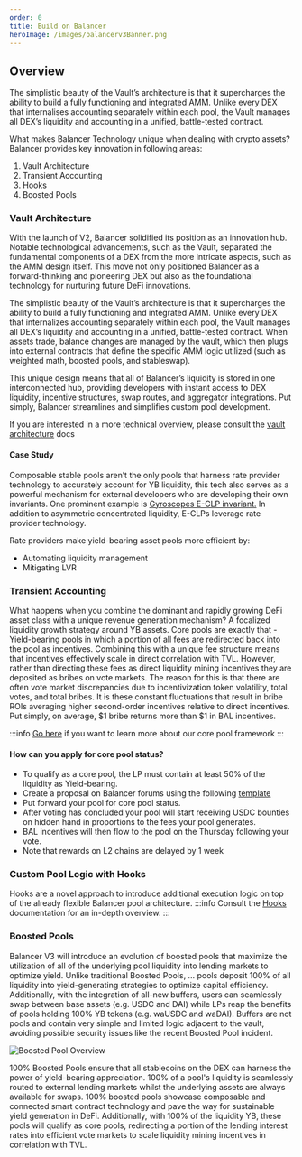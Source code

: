 ```yaml
---
order: 0
title: Build on Balancer
heroImage: /images/balancerv3Banner.png
---
```


## Overview
The simplistic beauty of the Vault’s architecture is that it supercharges the ability to build a fully functioning and integrated AMM. Unlike every DEX that internalises accounting separately within each pool, the Vault manages all DEX’s liquidity and accounting in a unified, battle-tested contract.


What makes Balancer Technology unique when dealing with crypto assets? Balancer provides key innovation in following areas:
1. Vault Architecture
2. Transient Accounting
3. Hooks
4. Boosted Pools

### Vault Architecture
With the launch of V2, Balancer solidified its position as an innovation hub. Notable technological advancements, such as the Vault, separated the fundamental components of a DEX from the more intricate aspects, such as the AMM design itself. This move not only positioned Balancer as a forward-thinking and pioneering DEX but also as the foundational technology for nurturing future DeFi innovations.

The simplistic beauty of the Vault’s architecture is that it supercharges the ability to build a fully functioning and integrated AMM. Unlike every DEX that internalizes accounting separately within each pool, the Vault manages all DEX’s liquidity and accounting in a unified, battle-tested contract. When assets trade, balance changes are managed by the vault, which then plugs into external contracts that define the specific AMM logic utilized (such as weighted math, boosted pools, and stableswap).

This unique design means that all of Balancer’s liquidity is stored in one interconnected hub, providing developers with instant access to DEX liquidity, incentive structures, swap routes, and aggregator integrations. Put simply, Balancer streamlines and simplifies custom pool development.

If you are interested in a more technical overview, please consult the [vault architecture](../../../concepts/core-concepts/architecture.md) docs

#### Case Study
Composable stable pools aren’t the only pools that harness rate provider technology to accurately account for YB liquidity, this tech also serves as a powerful mechanism for external developers who are developing their own invariants. One prominent example is [Gyroscopes E-CLP invariant.](https://twitter.com/GyroStable/status/1727366719097000060)  In addition to asymmetric concentrated liquidity, E-CLPs leverage rate provider technology.

Rate providers make yield-bearing asset pools more efficient by:

- Automating liquidity management
- Mitigating LVR

### Transient Accounting
What happens when you combine the dominant and rapidly growing DeFi asset class with a unique revenue generation mechanism? A focalized liquidity growth strategy around YB assets. Core pools are exactly that - Yield-bearing pools in which a portion of all fees are redirected back into the pool as incentives. Combining this with a unique fee structure means that incentives effectively scale in direct correlation with TVL. However, rather than directing these fees as direct liquidity mining incentives they are deposited as bribes on vote markets. The reason for this is that there are often vote market discrepancies due to incentivization token volatility, total votes, and total bribes. It is these constant fluctuations that result in bribe ROIs averaging higher second-order incentives relative to direct incentives. Put simply, on average, $1 bribe returns more than $1 in BAL incentives.

:::info
[Go here](../../balancer-v2/v2-overview.md#balancer-v2s-core-pool-framework) if you want to learn more about our core pool framework
:::
#### How can you apply for core pool status?
- To qualify as a core pool, the LP must contain at least 50% of the liquidity as Yield-bearing.
- Create a proposal on Balancer forums using the following [template](https://forum.balancer.fi/t/instructions-overview/2674)
- Put forward your pool for  core pool status.
- After voting has concluded your pool will start receiving USDC bounties on hidden hand in proportions to the fees your pool generates.
- BAL incentives will then flow to the pool on the Thursday following your vote.
- Note that rewards on L2 chains are delayed by 1 week

### Custom Pool Logic with Hooks
Hooks are a novel approach to introduce additional execution logic on top of the already flexible Balancer pool architecture.
:::info
Consult the [Hooks](../../../concepts/core-concepts/hooks.md) documentation for an in-depth overview. 
:::

### Boosted Pools
Balancer V3 will introduce an evolution of boosted pools that maximize the utilization of all of the underlying pool liquidity into lending markets to optimize yield. Unlike traditional Boosted Pools, … pools deposit 100% of all liquidity into yield-generating strategies to optimize capital efficiency. Additionally, with the integration of all-new buffers, users can seamlessly swap between base assets (e.g. USDC and DAI) while LPs reap the benefits of pools holding 100% YB tokens (e.g. waUSDC and waDAI). Buffers are not pools and contain very simple and limited logic adjacent to the vault, avoiding possible security issues like the recent Boosted Pool incident.

![Boosted Pool Overview](/images/boostedTokens.png)

100% Boosted Pools ensure that all stablecoins on the DEX can harness the power of yield-bearing appreciation. 100% of a pool's liquidity is seamlessly routed to external lending markets whilst the underlying assets are always available for swaps. 100% boosted pools showcase composable and connected smart contract technology and pave the way for sustainable yield generation in DeFi. Additionally, with 100% of the liquidity YB, these pools will qualify as core pools, redirecting a portion of the lending interest rates into efficient vote markets to scale liquidity mining incentives in correlation with TVL.





